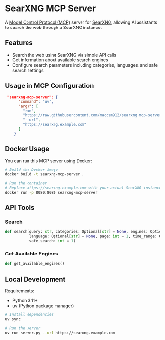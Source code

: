 # SearXNG MCP Server

A [Model Control Protocol (MCP)](https://github.com/microsoft/modelcontrol) server for [SearXNG](https://github.com/searxng/searxng), allowing AI assistants to search the web through a SearXNG instance.

## Features

- Search the web using SearXNG via simple API calls
- Get information about available search engines
- Configure search parameters including categories, languages, and safe search settings

## Usage in MCP Configuration

```json
 "searxng-mcp-server": {
      "command": "uv",
      "args": [
        "run",
        "https://raw.githubusercontent.com/maccam912/searxng-mcp-server/refs/heads/main/server.py",
        "--url",
        "https://searxng.example.com"
      ]
    }
```

## Docker Usage

You can run this MCP server using Docker:

```bash
# Build the Docker image
docker build -t searxng-mcp-server .

# Run the container
# Replace https://searxng.example.com with your actual SearXNG instance URL
docker run -p 8080:8080 searxng-mcp-server
```

## API Tools

### Search

```python
def search(query: str, categories: Optional[str] = None, engines: Optional[str] = None, 
           language: Optional[str] = None, page: int = 1, time_range: Optional[str] = None,
           safe_search: int = 1)
```

### Get Available Engines

```python
def get_available_engines()
```

## Local Development

Requirements:
- Python 3.11+
- uv (Python package manager)

```bash
# Install dependencies
uv sync

# Run the server
uv run server.py --url https://searxng.example.com
```

